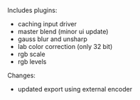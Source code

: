 Includes plugins:

*  caching input driver
*  master blend (minor ui update)
*  gauss blur and unsharp
*  lab color correction (only 32 bit)
*  rgb scale
*  rgb levels

Changes:

*  updated export using external encoder
